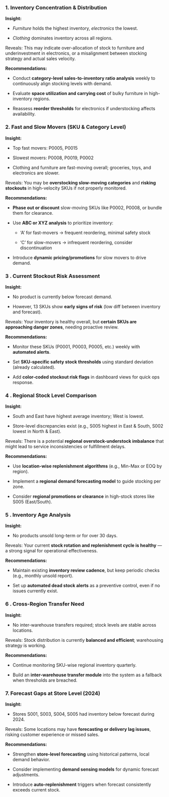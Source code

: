### 1\. **Inventory Concentration & Distribution**

**Insight:**

*   _Furniture_ holds the highest inventory, _electronics_ the lowest.
    
*   _Clothing_ dominates inventory across all regions.

    

Reveals: This may indicate over-allocation of stock to furniture and underinvestment in electronics, or a misalignment between stocking strategy and actual sales velocity.

**Recommendations:**

*   Conduct **category-level sales-to-inventory ratio analysis** weekly to continuously align stocking levels with demand.
    
*   Evaluate **space utilization and carrying cost** of bulky furniture in high-inventory regions.
    
*   Reassess **reorder thresholds** for electronics if understocking affects availability.





    

### 2. **Fast and Slow Movers (SKU & Category Level)**

**Insight:**

*   Top fast movers: P0005, P0015
    
*   Slowest movers: P0008, P0019, P0002
    
*   Clothing and furniture are fast-moving overall; groceries, toys, and electronics are slower.
    

Reveals: You may be **overstocking slow-moving categories** and **risking stockouts** in high-velocity SKUs if not properly monitored.

**Recommendations:**

*   **Phase out or discount** slow-moving SKUs like P0002, P0008, or bundle them for clearance.
    
*   Use **ABC or XYZ analysis** to prioritize inventory:
    
    *   ‘A’ for fast-movers → frequent reordering, minimal safety stock
        
    *   ‘C’ for slow-movers → infrequent reordering, consider discontinuation
        
*   Introduce **dynamic pricing/promotions** for slow movers to drive demand.







    

### 3 . **Current Stockout Risk Assessment**

**Insight:**

*   No product is currently below forecast demand.
    
*   However, 13 SKUs show **early signs of risk** (low diff between inventory and forecast).
    

Reveals: Your inventory is healthy overall, but **certain SKUs are approaching danger zones**, needing proactive review.

**Recommendations:**

*   Monitor these SKUs (P0001, P0003, P0005, etc.) weekly with **automated alerts**.
    
*   Set **SKU-specific safety stock thresholds** using standard deviation (already calculated).
    
*   Add **color-coded stockout risk flags** in dashboard views for quick ops response.
    











### 4 . **Regional Stock Level Comparison**

**Insight:**

*   South and East have highest average inventory; West is lowest.
    
*   Store-level discrepancies exist (e.g., S005 highest in East & South, S002 lowest in North & East).
    

Reveals: There is a potential **regional overstock-understock imbalance** that might lead to service inconsistencies or fulfillment delays.

**Recommendations:**

*   Use **location-wise replenishment algorithms** (e.g., Min-Max or EOQ by region).
    
*   Implement a **regional demand forecasting model** to guide stocking per zone.
    
*   Consider **regional promotions or clearance** in high-stock stores like S005 (East/South).










    

### 5 . **Inventory Age Analysis**

**Insight:**

*   No products unsold long-term or for over 30 days.
    

Reveals: Your current **stock rotation and replenishment cycle is healthy** — a strong signal for operational effectiveness.

**Recommendations:**

*   Maintain existing **inventory review cadence**, but keep periodic checks (e.g., monthly unsold report).
    
*   Set up **automated dead stock alerts** as a preventive control, even if no issues currently exist.
















    

### 6 . **Cross-Region Transfer Need**

**Insight:**

*   No inter-warehouse transfers required; stock levels are stable across locations.
    

Reveals: Stock distribution is currently **balanced and efficient**; warehousing strategy is working.

**Recommendations:**

*   Continue monitoring SKU-wise regional inventory quarterly.
    
*   Build an **inter-warehouse transfer module** into the system as a fallback when thresholds are breached.













    

### 7. **Forecast Gaps at Store Level (2024)**

**Insight:**

*   Stores S001, S003, S004, S005 had inventory below forecast during 2024.
    

Reveals: Some locations may have **forecasting or delivery lag issues**, risking customer experience or missed sales.

**Recommendations:**

*   Strengthen **store-level forecasting** using historical patterns, local demand behavior.
    
*   Consider implementing **demand sensing models** for dynamic forecast adjustments.
    
*   Introduce **auto-replenishment** triggers when forecast consistently exceeds current stock.
